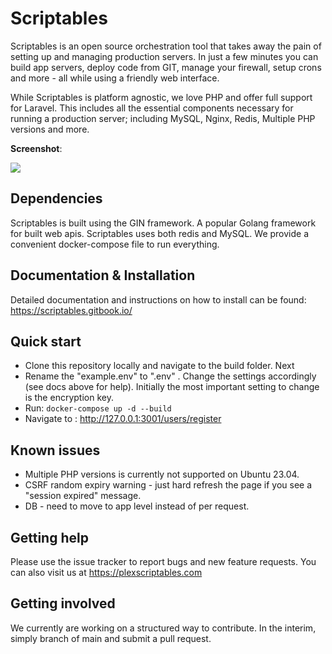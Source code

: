 

# Scriptables

Scriptables is an open source orchestration tool that takes away the pain of setting up and managing production servers. In just a few minutes you can build app servers, deploy code from GIT, manage your firewall, setup crons and more - all while using a friendly web interface.

While Scriptables is platform agnostic, we love PHP and offer full support for Laravel. This includes all the essential components necessary for running a production server; including MySQL, Nginx, Redis, Multiple PHP versions and more.


**Screenshot**:

![](https://plexscriptables.com/static/img/build-server.png)


## Dependencies

Scriptables is built using the GIN framework. A popular Golang framework for built web apis. Scriptables uses both redis and MySQL. We provide a convenient docker-compose file to run everything.

## Documentation & Installation

Detailed documentation and instructions on how to install can be found: https://scriptables.gitbook.io/

## Quick start

 - Clone this repository locally and navigate to the build folder.  Next
 -  Rename the "example.env" to ".env" . Change the settings accordingly (see docs above for help). Initially the most important setting to change is the encryption key.
 - Run:  `docker-compose up -d --build`
 - Navigate to : http://127.0.0.1:3001/users/register

## Known issues

 - Multiple PHP versions is currently not supported on Ubuntu 23.04.
 - CSRF random expiry warning - just hard refresh the page if you see a "session expired" message.
 - DB - need to move to app level instead of per request.

## Getting help

Please use the issue tracker to report bugs and new feature requests. You can also visit us at https://plexscriptables.com


## Getting involved

We currently are working on a structured way to contribute. In the interim, simply branch of main and submit a pull request.


